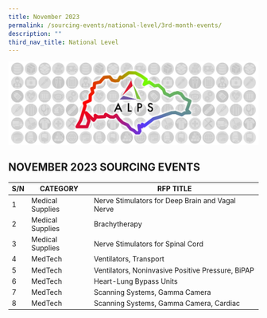 ```yaml
---
title: November 2023
permalink: /sourcing-events/national-level/3rd-month-events/
description: ""
third_nav_title: National Level
---
```

![](/images/alps_sourcing_events_national_1920x640_clear.png)

## NOVEMBER 2023 SOURCING EVENTS


|S/N|CATEGORY|RFP TITLE|
| -------- | -------- | -------- |
|1|Medical Supplies|Nerve Stimulators for Deep Brain and Vagal Nerve|
|2|Medical Supplies|Brachytherapy|
|3|Medical Supplies|Nerve Stimulators for Spinal Cord|
|4|MedTech|Ventilators, Transport|
|5|MedTech|Ventilators, Noninvasive Positive Pressure, BiPAP|
|6|MedTech|Heart-Lung Bypass Units|
|7|MedTech|Scanning Systems, Gamma Camera|
|8|MedTech|Scanning Systems, Gamma Camera, Cardiac|
